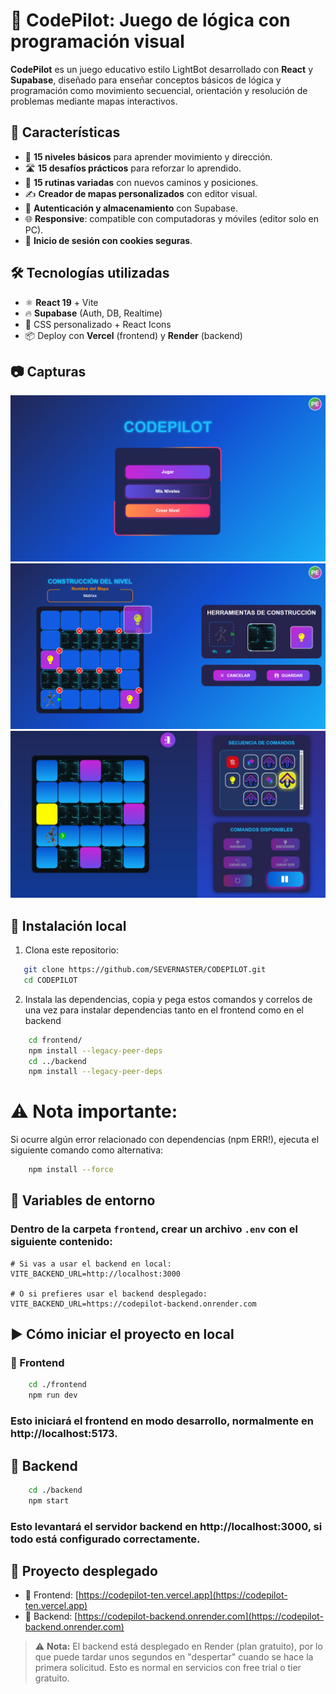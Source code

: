 # 🧠 CodePilot: Juego de lógica con programación visual

**CodePilot** es un juego educativo estilo LightBot desarrollado con **React** y **Supabase**, diseñado para enseñar conceptos básicos de lógica y programación como movimiento secuencial, orientación y resolución de problemas mediante mapas interactivos.

## 🚀 Características

- 🧩 **15 niveles básicos** para aprender movimiento y dirección.
- 🛣️ **15 desafíos prácticos** para reforzar lo aprendido.
- 🔁 **15 rutinas variadas** con nuevos caminos y posiciones.
- ✍️ **Creador de mapas personalizados** con editor visual.
- 💾 **Autenticación y almacenamiento** con Supabase.
- 🌐 **Responsive**: compatible con computadoras y móviles (editor solo en PC).
- 🍪 **Inicio de sesión con cookies seguras**.

## 🛠️ Tecnologías utilizadas

- ⚛️ **React 19** + Vite
- 🔥 **Supabase** (Auth, DB, Realtime)
- 🎨 CSS personalizado + React Icons
- 📦 Deploy con **Vercel** (frontend) y **Render** (backend)

## 📷 Capturas

![Vista del menú](./frontend/src/assets/menu.png)
![Editor de mapas](./frontend/src/assets/editor.png)
![Editor de mapas](./frontend/src/assets/juego.jpg)

## 🧪 Instalación local

1. Clona este repositorio:

```bash
   git clone https://github.com/SEVERNASTER/CODEPILOT.git
   cd CODEPILOT
```

2. Instala las dependencias, copia y pega estos comandos y correlos de una vez para instalar dependencias tanto en el frontend como en el backend

``` bash
    cd frontend/
    npm install --legacy-peer-deps
    cd ../backend
    npm install --legacy-peer-deps
```

# ⚠️ Nota importante:
Si ocurre algún error relacionado con dependencias (npm ERR!), ejecuta el siguiente comando como alternativa:
``` bash
    npm install --force
```

## 🔐 Variables de entorno

### Dentro de la carpeta `frontend`, crear un archivo `.env` con el siguiente contenido:

```env
# Si vas a usar el backend en local:
VITE_BACKEND_URL=http://localhost:3000

# O si prefieres usar el backend desplegado:
VITE_BACKEND_URL=https://codepilot-backend.onrender.com

```

<!-- ### 📁 Backend

Dentro de la carpeta `backend`, crea un archivo `.env` con las siguientes variables:

```env
    SUPABASE_KEY=eyJhbGciOiJIUzI1NiIsInR5cCI6IkpXVCJ9.eyJpc3MiOiJzdXBhYmFzZSIsInJlZiI6InN6dndjcmh4cm56Z2RnZWlmdHJ0Iiwicm9sZSI6ImFub24iLCJpYXQiOjE3NTA0NDc2MTYsImV4cCI6MjA2NjAyMzYxNn0.JvEGJb6l0tLglPsgbJ08W0Xosku3PDBTVJ8EJ_bJFEQ

    SERVICE_ROLE=eyJhbGciOiJIUzI1NiIsInR5cCI6IkpXVCJ9.eyJpc3MiOiJzdXBhYmFzZSIsInJlZiI6InN6dndjcmh4cm56Z2RnZWlmdHJ0Iiwicm9sZSI6InNlcnZpY2Vfcm9sZSIsImlhdCI6MTc1MDQ0NzYxNiwiZXhwIjoyMDY2MDIzNjE2fQ.5SFe7Ud8bDILXsePfbeu4GOvoAb5zqBZ5Dl-6r82d-Y

    SUPABASE_URL=https://szvwcrhxrnzgdgeiftrt.supabase.co
``` -->

## ▶️ Cómo iniciar el proyecto en local

### 🔹 Frontend

```bash
    cd ./frontend
    npm run dev
```

### Esto iniciará el frontend en modo desarrollo, normalmente en http://localhost:5173.

## 🔹 Backend

```bash
    cd ./backend
    npm start
```

### Esto levantará el servidor backend en http://localhost:3000, si todo está configurado correctamente.

## 🚀 Proyecto desplegado

- 🔗 Frontend: [https://codepilot-ten.vercel.app](https://codepilot-ten.vercel.app)
- 🔗 Backend: [https://codepilot-backend.onrender.com](https://codepilot-backend.onrender.com)

> ⚠️ **Nota:** El backend está desplegado en Render (plan gratuito), por lo que puede tardar unos segundos en "despertar" cuando se hace la primera solicitud. Esto es normal en servicios con free trial o tier gratuito.








